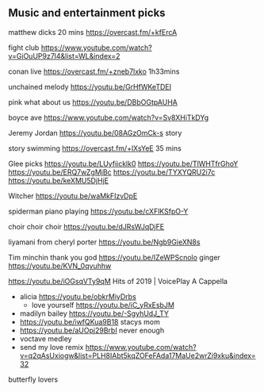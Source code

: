 ## Music and entertainment picks

matthew dicks 20 mins https://overcast.fm/+kfErcA

fight club https://www.youtube.com/watch?v=GiOuUP9z7l4&list=WL&index=2

conan live https://overcast.fm/+zneb7lxko 1h33mins

unchained melody https://youtu.be/GrHfWKeTDEI


pink what about us https://youtu.be/DBbOGtpAUHA

boyce ave https://www.youtube.com/watch?v=Sv8XHiTkDYg


Jeremy Jordan https://youtu.be/08AGzOmCk-s story

story swimming https://overcast.fm/+lXsYeE 35 mins

Glee picks https://youtu.be/LUyfiicklk0 https://youtu.be/TlWHTfrGhoY https://youtu.be/ERQ7wZgMjBc https://youtu.be/TYXYQRU2i7c https://youtu.be/keXMU5DjHjE

Witcher https://youtu.be/waMkFIzvDpE

spiderman  piano playing https://youtu.be/cXFlKSfpO-Y

choir choir choir https://youtu.be/dJRsWJqDjFE

liyamani from cheryl porter https://youtu.be/Ngb9GieXN8s 

Tim minchin thank you god https://youtu.be/IZeWPScnolo ginger https://youtu.be/KVN_0qvuhhw

https://youtu.be/iOGsqVTy9qM Hits of 2019 | VoicePlay A Cappella

- alicia https://youtu.be/obkrMiyDrbs
	- love yourself https://youtu.be/iC_yRxEsbJM
- madilyn bailey https://youtu.be/-SgyhUdJ_TY
- https://youtu.be/iwfQKua9B18 stacys mom
- https://youtu.be/aUOpj29BrbI never enough
- voctave medley
- send my love remix https://www.youtube.com/watch?v=q2qAsUxiogw&list=PLH8IAbt5kqZOFeFAda17MaUe2wrZi9xku&index=32

butterfly lovers